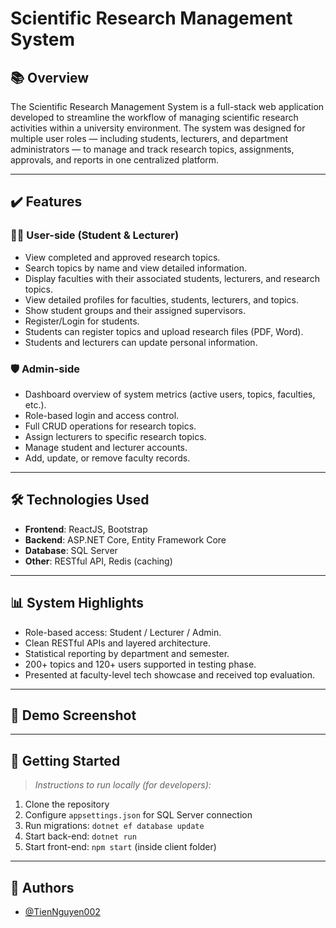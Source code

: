 # Scientific Research Management System

## 📚 Overview 
The Scientific Research Management System is a full-stack web application developed to streamline the workflow of managing scientific research activities within a university environment. The system was designed for multiple user roles — including students, lecturers, and department administrators — to manage and track research topics, assignments, approvals, and reports in one centralized platform.

---

## ✔️ Features
### 👨‍🎓 User-side (Student & Lecturer)
- View completed and approved research topics.
- Search topics by name and view detailed information.
- Display faculties with their associated students, lecturers, and research topics.
- View detailed profiles for faculties, students, lecturers, and topics.
- Show student groups and their assigned supervisors.
- Register/Login for students.
- Students can register topics and upload research files (PDF, Word).
- Students and lecturers can update personal information.

### 🛡️ Admin-side
- Dashboard overview of system metrics (active users, topics, faculties, etc.).
- Role-based login and access control.
- Full CRUD operations for research topics.
- Assign lecturers to specific research topics.
- Manage student and lecturer accounts.
- Add, update, or remove faculty records.

---

## 🛠️ Technologies Used
- **Frontend**: ReactJS, Bootstrap
- **Backend**: ASP.NET Core, Entity Framework Core
- **Database**: SQL Server
- **Other**: RESTful API, Redis (caching)

---


## 📊 System Highlights
- Role-based access: Student / Lecturer / Admin.
- Clean RESTful APIs and layered architecture.
- Statistical reporting by department and semester.
- 200+ topics and 120+ users supported in testing phase.
- Presented at faculty-level tech showcase and received top evaluation.

---

## 📂 Demo Screenshot

---

## 🚀 Getting Started

> _Instructions to run locally (for developers):_

1. Clone the repository  
2. Configure `appsettings.json` for SQL Server connection  
3. Run migrations: `dotnet ef database update`  
4. Start back-end: `dotnet run`  
5. Start front-end: `npm start` (inside client folder)

---

## 📄 Authors
- [@TienNguyen002](https://github.com/TienNguyen002)
